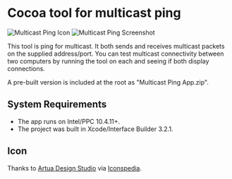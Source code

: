 # Cocoa tool for multicast ping

![Multicast Ping Icon](http://bdunagan.com/files/Multicast_Ping_128.png "Multicast Ping icon")
![Multicast Ping Screenshot](http://bdunagan.com/files/Multicast_Ping.png "Multicast Ping screenshot")

This tool is ping for multicast. It both sends and receives multicast packets on the supplied address/port. You can test multicast connectivity between two computers by running the tool on each and seeing if both display connections.

A pre-built version is included at the root as "Multicast Ping App.zip".

## System Requirements

* The app runs on Intel/PPC 10.4.11+.
* The project was built in Xcode/Interface Builder 3.2.1.

## Icon

Thanks to [Artua Design Studio](http://artua.com/) via [Iconspedia](http://www.iconspedia.com/icon/network-utility-13461.html).